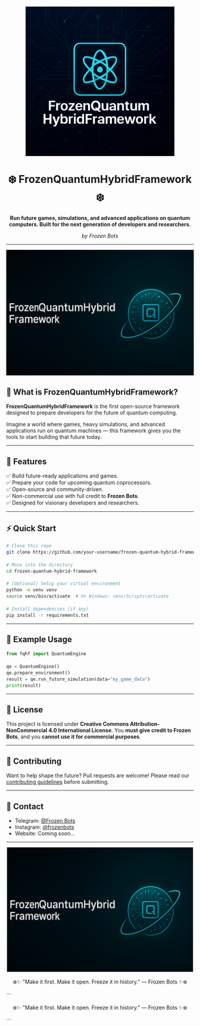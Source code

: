 <p align="center">
  <img src="https://github.com/prashantsahlot/frozen-quantum-hybrid-framework/blob/main/assets/logo.png" alt="FrozenQuantumHybridFramework Logo" width="400"/>
</p>

<h1 align="center">❄️ FrozenQuantumHybridFramework ❄️</h1>

<p align="center">
  <b>Run future games, simulations, and advanced applications on quantum computers. Built for the next generation of developers and researchers.</b>
</p>

<p align="center">
  <i>by Frozen Bots</i>
</p>

---

<p align="center">
  <img src="https://github.com/prashantsahlot/frozen-quantum-hybrid-framework/blob/main/assets/banner.png" alt="Banner" width="800"/>
</p>


## 🚀 What is FrozenQuantumHybridFramework?

**FrozenQuantumHybridFramework** is the first open-source framework designed to prepare developers for the future of quantum computing.

Imagine a world where games, heavy simulations, and advanced applications run on quantum machines — this framework gives you the tools to start building that future today.

---

## 💎 Features

✅ Build future-ready applications and games.  
✅ Prepare your code for upcoming quantum coprocessors.  
✅ Open-source and community-driven.  
✅ Non-commercial use with full credit to **Frozen Bots**.  
✅ Designed for visionary developers and researchers.

---

## ⚡ Quick Start

```bash
# Clone this repo
git clone https://github.com/your-username/frozen-quantum-hybrid-framework.git

# Move into the directory
cd frozen-quantum-hybrid-framework

# (Optional) Setup your virtual environment
python -m venv venv
source venv/bin/activate  # On Windows: venv\Scripts\activate

# Install dependencies (if any)
pip install -r requirements.txt
````

---

## 💬 Example Usage

```python
from fqhf import QuantumEngine

qe = QuantumEngine()
qe.prepare_environment()
result = qe.run_future_simulation(data="my_game_data")
print(result)
```

---

## 📄 License

This project is licensed under **Creative Commons Attribution-NonCommercial 4.0 International License**.
You **must give credit to Frozen Bots**, and you **cannot use it for commercial purposes**.

---

## 🤝 Contributing

Want to help shape the future?
Pull requests are welcome! Please read our [contributing guidelines](CONTRIBUTING.md) before submitting.

---

## 💬 Contact

* Telegram: [@Frozen Bots](https://t.me/xyz09723)
* Instagram: [@frozenbots](https://instagram.com/prashant_sahlot)
* Website: Coming soon...

---

<p align="center"> <img src="https://github.com/prashantsahlot/frozen-quantum-hybrid-framework/blob/main/assets/banner.png" alt="Frozen Bots" width="500"/> </p> <p align="center"> ❄️✨ "Make it first. Make it open. Freeze it in history." — Frozen Bots ✨❄️ </p> ```

<p align="center">
  ❄️✨ "Make it first. Make it open. Freeze it in history." — Frozen Bots ✨❄️
</p>
```
